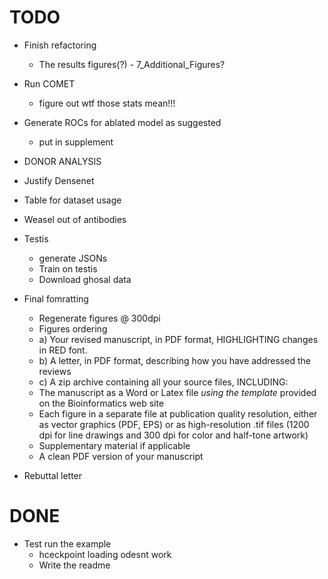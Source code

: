 # TODO

- Finish refactoring
    - The results figures(?) - 7_Additional_Figures?

- Run COMET
    - figure out wtf those stats mean!!!

- Generate ROCs for ablated model as suggested
    - put in supplement

- DONOR ANALYSIS
- Justify Densenet
- Table for dataset usage
- Weasel out of antibodies

- Testis
    - generate JSONs
    - Train on testis
    - Download ghosal data

- Final fomratting
    - Regenerate figures @ 300dpi
    - Figures ordering
    - a) Your revised manuscript, in PDF format, HIGHLIGHTING changes in RED font.
    - b) A letter, in PDF format, describing how you have addressed the reviews
    - c) A zip archive containing all your source files, INCLUDING:
     - The manuscript as a Word or Latex file *using the template* provided on the Bioinformatics web site
     - Each figure in a separate file at publication quality resolution, either as vector graphics (PDF, EPS) 
       or as high-resolution .tif files (1200 dpi for line drawings and 300 dpi for color and half-tone artwork)
     - Supplementary material if applicable
     - A clean PDF version of your manuscript
    
- Rebuttal letter


# DONE

- Test run the example
    - hceckpoint loading odesnt work
    - Write the readme